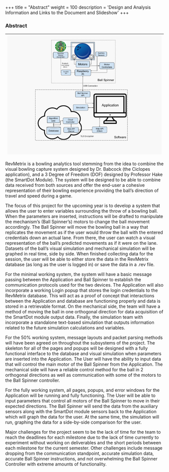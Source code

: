 +++
title = "Abstract"
weight = 100
description = 'Design and Analysis Information and Links to the Document and Slideshow'
+++

### Abstract
| ![Backend Arch](1.png?width=40vw&lightbox=false) | 
|:--:|

RevMetrix is a bowling analytics tool stemming from the idea to combine the visual bowling capture system designed by Dr. Babcock (the Ciclopes application), and a 3 Degree of Freedom (DOF) designed by Professor Hake (the SmartDot Module). The system will be designed to be able to combine data received from both sources and offer the end-user a cohesive representation of their bowling experience providing the ball’s direction of travel and speed during a game. 

The focus of this project for the upcoming year is to develop a system that allows the user to enter variables surrounding the throw of a bowling ball. When the parameters are inserted, instructions will be drafted to manipulate the mechanism’s (Ball Spinner’s) motors to change the ball movement accordingly. The Ball Spinner will move the bowling ball in a way that replicates the movement as if the user would throw the ball with the entered credentials down an actual lane. From there, the user can watch a visual representation of the ball’s predicted movements as if it were on the lane. Datasets of the ball’s visual simulation and mechanical simulation will be graphed in real time, side by side. When finished collecting data for the session, the user will be able to either store the data in the RevMetrix database (as long as the user is logged in) or save the data in a .rev file.

For the minimal working system, the system will have a basic message passing between the Application and Ball Spinner to establish the communication protocols used for the two devices. The Application will also incorporate a working Login popup that stores the login credentials to the RevMetrix database. This will act as a proof of concept that interactions between the Application and database are functioning properly and data is stored in a retrievable format. On the mechanical side, the team will have a method of moving the ball in one orthogonal direction for data acquisition of the SmartDot module output data. Finally, the simulation team with incorporate a standalone text-based simulation that outputs information related to the future simulation calculations and variables. 

For the 50% working system, message layouts and packet parsing methods will have been agreed on throughout the subsystems of the project. The skeleton for all of the pages and popups will be designed with a fully functional interface to the database and visual simulation when parameters are inserted into the Application. The User will have the ability to input data that will control the main motor of the Ball Spinner from the Application. The mechanical side will have a reliable control method for the ball in 2 orthogonal directions as well as communication with some of the motors to the Ball Spinner controller.

For the fully working system, all pages, popups, and error windows for the Application will be running and fully functioning. The User will be able to input parameters that control all motors of the Ball Spinner to move in their expected directions. The Ball Spinner will send the data from the auxiliary sensors along with the SmartDot module sensors back to the Application which will graph the data for the user. At the same time, the simulation will run, graphing the data for a side-by-side comparison for the user.

Major challenges for the project seem to be the lack of time for the team to reach the deadlines for each milestone due to the lack of time currently to experiment without working on deliverables and the short periods between each milestone for the current semester. Other challenges include message dropping from the communication standpoint, accurate simulation data, accurate Ball Spinner instructions, and not overwhelming the Ball Spinner Controller with extreme amounts of functionality.
